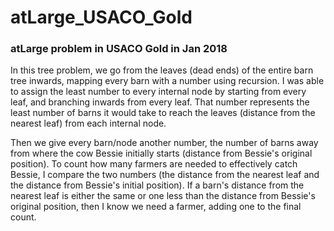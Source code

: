 # atLarge_USACO_Gold
### atLarge problem in USACO Gold in Jan 2018

In this tree problem, we go from the leaves (dead ends) of the entire barn tree inwards, mapping every barn
with a number using recursion. I was able to assign the least number to every internal node by starting from
every leaf, and branching inwards from every leaf. That number represents the least number of barns it would
take to reach the leaves (distance from the nearest leaf) from each internal node.

Then we give every barn/node another number, the number of barns away from where the cow Bessie initially starts
(distance from Bessie's original position). To count how many farmers are needed to effectively catch Bessie,
I compare the two numbers (the distance from the nearest leaf and the distance from Bessie's initial position).
If a barn's distance from the nearest leaf is either the same or one less than the distance from
Bessie's original position, then I know we need a farmer, adding one to the final count.
